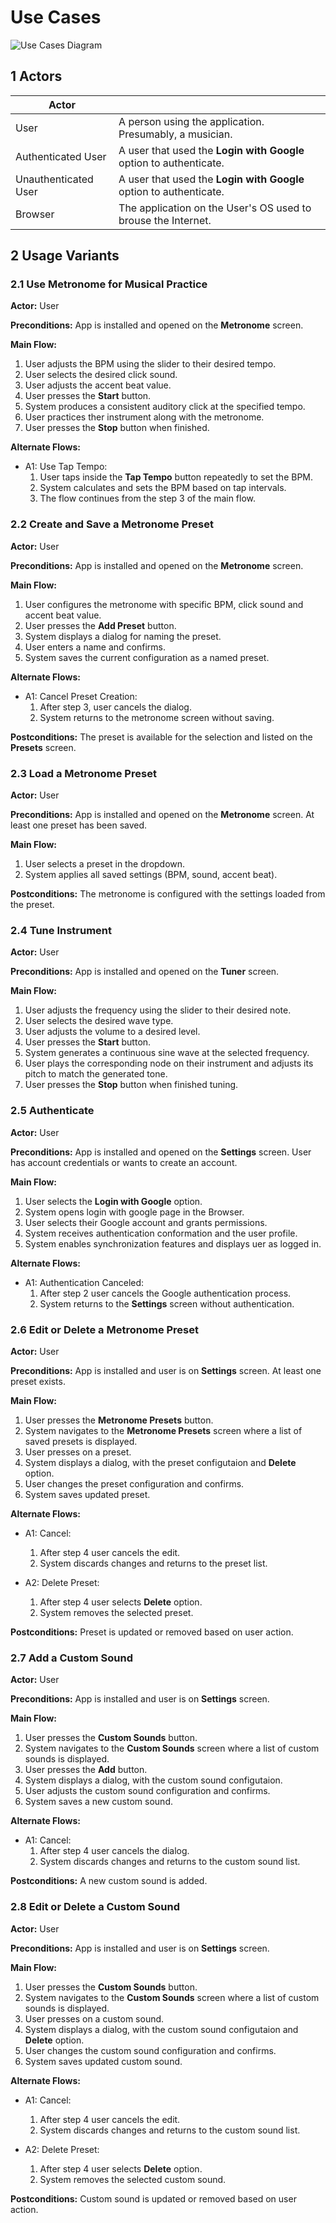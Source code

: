# Use Cases

![Use Cases Diagram](use_cases_diagram.svg)

## 1 Actors

| Actor                |                                                                    |
|----------------------|--------------------------------------------------------------------|
| User                 | A person using the application. Presumably, a musician.            |
| Authenticated User   | A user that used the **Login with Google** option to authenticate. |
| Unauthenticated User | A user that used the **Login with Google** option to authenticate. |
| Browser              | The application on the User's OS used to brouse the Internet.      |


## 2 Usage Variants

### 2.1 Use Metronome for Musical Practice

**Actor:** User

**Preconditions:** App is installed and opened on the **Metronome** screen.

**Main Flow:**
1. User adjusts the BPM using the slider to their desired tempo.
1. User selects the desired click sound.
1. User adjusts the accent beat value.
1. User presses the **Start** button.
1. System produces a consistent auditory click at the specified tempo.
1. User practices ther instrument along with the metronome.
1. User presses the **Stop** button when finished.

**Alternate Flows:**

- A1: Use Tap Tempo:
    1. User taps inside the **Tap Tempo** button repeatedly to set the BPM.
    1. System calculates and sets the BPM based on tap intervals.
    1. The flow continues from the step 3 of the main flow.


### 2.2 Create and Save a Metronome Preset

**Actor:** User

**Preconditions:** App is installed and opened on the **Metronome** screen.

**Main Flow:**
1. User configures the metronome with specific BPM, click sound and accent beat value.
1. User presses the **Add Preset** button.
1. System displays a dialog for naming the preset.
1. User enters a name and confirms.
1. System saves the current configuration as a named preset.

**Alternate Flows:**

- A1: Cancel Preset Creation:
    1. After step 3, user cancels the dialog.
    1. System returns to the metronome screen without saving.

**Postconditions:** The preset is available for the selection and listed on the **Presets** screen.


### 2.3 Load a Metronome Preset

**Actor:** User

**Preconditions:** App is installed and opened on the **Metronome** screen. At least one preset has been saved.

**Main Flow:**
1. User selects a preset in the dropdown.
1. System applies all saved settings (BPM, sound, accent beat).

**Postconditions:** The metronome is configured with the settings loaded from the preset.


### 2.4 Tune Instrument

**Actor:** User

**Preconditions:** App is installed and opened on the **Tuner** screen.

**Main Flow:**
1. User adjusts the frequency using the slider to their desired note.
1. User selects the desired wave type.
1. User adjusts the volume to a desired level.
1. User presses the **Start** button.
1. System generates a continuous sine wave at the selected frequency.
1. User plays the corresponding node on their instrument and adjusts its pitch to match the generated tone.
1. User presses the **Stop** button when finished tuning.


### 2.5 Authenticate

**Actor:** User

**Preconditions:** App is installed and opened on the **Settings** screen. User has account credentials or wants to create an account.

**Main Flow:**
1. User selects the **Login with Google** option.
1. System opens login with google page in the Browser.
1. User selects their Google account and grants permissions.
1. System receives authentication conformation and the user profile.
1. System enables synchronization features and displays uer as logged in.

**Alternate Flows:**

- A1: Authentication Canceled:
    1. After step 2 user cancels the Google authentication process.
    1. System returns to the **Settings** screen without authentication.


### 2.6 Edit or Delete a Metronome Preset

**Actor:** User

**Preconditions:** App is installed and user is on **Settings** screen. At least one preset exists.

**Main Flow:**
1. User presses the **Metronome Presets** button.
1. System navigates to the **Metronome Presets** screen where a list of saved presets is displayed.
1. User presses on a preset.
1. System displays a dialog, with the preset configutaion and **Delete** option.
1. User changes the preset configuration and confirms.
1. System saves updated preset.

**Alternate Flows:**

- A1: Cancel:
    1. After step 4 user cancels the edit.
    1. System discards changes and returns to the preset list.

- A2: Delete Preset:
    1. After step 4 user selects **Delete** option.
    1. System removes the selected preset.

**Postconditions:** Preset is updated or removed based on user action.



### 2.7 Add a Custom Sound

**Actor:** User

**Preconditions:** App is installed and user is on **Settings** screen.

**Main Flow:**
1. User presses the **Custom Sounds** button.
1. System navigates to the **Custom Sounds** screen where a list of custom sounds is displayed.
1. User presses the **Add** button.
1. System displays a dialog, with the custom sound configutaion.
1. User adjusts the custom sound configuration and confirms.
1. System saves a new custom sound.

**Alternate Flows:**

- A1: Cancel:
    1. After step 4 user cancels the dialog.
    1. System discards changes and returns to the custom sound list.

**Postconditions:** A new custom sound is added.


### 2.8 Edit or Delete a Custom Sound

**Actor:** User

**Preconditions:** App is installed and user is on **Settings** screen.

**Main Flow:**
1. User presses the **Custom Sounds** button.
1. System navigates to the **Custom Sounds** screen where a list of custom sounds is displayed.
1. User presses on a custom sound.
1. System displays a dialog, with the custom sound configutaion and **Delete** option.
1. User changes the custom sound configuration and confirms.
1. System saves updated custom sound.

**Alternate Flows:**

- A1: Cancel:
    1. After step 4 user cancels the edit.
    1. System discards changes and returns to the custom sound list.

- A2: Delete Preset:
    1. After step 4 user selects **Delete** option.
    1. System removes the selected custom sound.

**Postconditions:** Custom sound is updated or removed based on user action.
